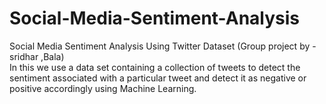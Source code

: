# Social-Media-Sentiment-Analysis
Social Media Sentiment Analysis Using Twitter Dataset (Group project by - sridhar ,Bala)<br>
In this we use a data set containing a collection of tweets to detect the sentiment associated with a particular tweet and detect it as negative or positive accordingly using Machine Learning.
